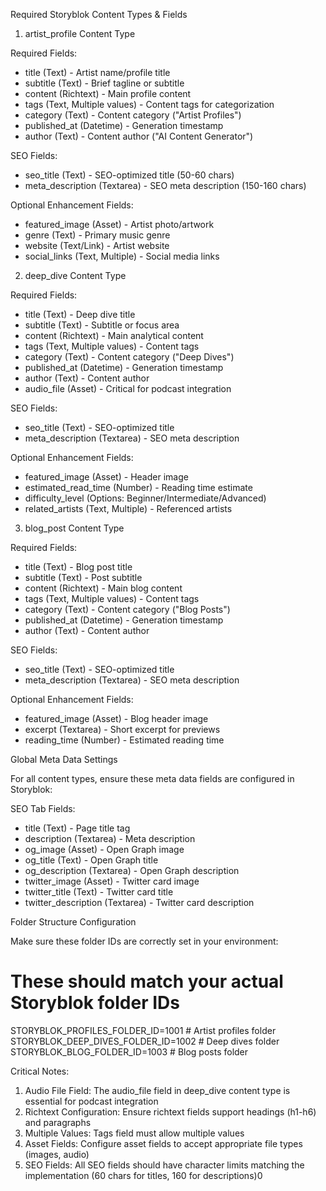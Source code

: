 Required Storyblok Content Types & Fields

  1. artist_profile Content Type

  Required Fields:
  - title (Text) - Artist name/profile title
  - subtitle (Text) - Brief tagline or subtitle
  - content (Richtext) - Main profile content
  - tags (Text, Multiple values) - Content tags for categorization
  - category (Text) - Content category ("Artist Profiles")
  - published_at (Datetime) - Generation timestamp
  - author (Text) - Content author ("AI Content Generator")

  SEO Fields:
  - seo_title (Text) - SEO-optimized title (50-60 chars)
  - meta_description (Textarea) - SEO meta description (150-160 chars)

  Optional Enhancement Fields:
  - featured_image (Asset) - Artist photo/artwork
  - genre (Text) - Primary music genre
  - website (Text/Link) - Artist website
  - social_links (Text, Multiple) - Social media links

  2. deep_dive Content Type

  Required Fields:
  - title (Text) - Deep dive title
  - subtitle (Text) - Subtitle or focus area
  - content (Richtext) - Main analytical content
  - tags (Text, Multiple values) - Content tags
  - category (Text) - Content category ("Deep Dives")
  - published_at (Datetime) - Generation timestamp
  - author (Text) - Content author
  - audio_file (Asset) - Critical for podcast integration

  SEO Fields:
  - seo_title (Text) - SEO-optimized title
  - meta_description (Textarea) - SEO meta description

  Optional Enhancement Fields:
  - featured_image (Asset) - Header image
  - estimated_read_time (Number) - Reading time estimate
  - difficulty_level (Options: Beginner/Intermediate/Advanced)
  - related_artists (Text, Multiple) - Referenced artists

  3. blog_post Content Type

  Required Fields:
  - title (Text) - Blog post title
  - subtitle (Text) - Post subtitle
  - content (Richtext) - Main blog content
  - tags (Text, Multiple values) - Content tags
  - category (Text) - Content category ("Blog Posts")
  - published_at (Datetime) - Generation timestamp
  - author (Text) - Content author

  SEO Fields:
  - seo_title (Text) - SEO-optimized title
  - meta_description (Textarea) - SEO meta description

  Optional Enhancement Fields:
  - featured_image (Asset) - Blog header image
  - excerpt (Textarea) - Short excerpt for previews
  - reading_time (Number) - Estimated reading time

  Global Meta Data Settings

  For all content types, ensure these meta data fields are configured in Storyblok:

  SEO Tab Fields:

  - title (Text) - Page title tag
  - description (Textarea) - Meta description
  - og_image (Asset) - Open Graph image
  - og_title (Text) - Open Graph title
  - og_description (Textarea) - Open Graph description
  - twitter_image (Asset) - Twitter card image
  - twitter_title (Text) - Twitter card title
  - twitter_description (Textarea) - Twitter card description

  Folder Structure Configuration

  Make sure these folder IDs are correctly set in your environment:

  # These should match your actual Storyblok folder IDs
  STORYBLOK_PROFILES_FOLDER_ID=1001    # Artist profiles folder
  STORYBLOK_DEEP_DIVES_FOLDER_ID=1002  # Deep dives folder  
  STORYBLOK_BLOG_FOLDER_ID=1003        # Blog posts folder

  Critical Notes:

  1. Audio File Field: The audio_file field in deep_dive content type is essential for podcast integration
  2. Richtext Configuration: Ensure richtext fields support headings (h1-h6) and paragraphs
  3. Multiple Values: Tags field must allow multiple values
  4. Asset Fields: Configure asset fields to accept appropriate file types (images, audio)
  5. SEO Fields: All SEO fields should have character limits matching the implementation (60 chars for titles, 160
   for descriptions)0